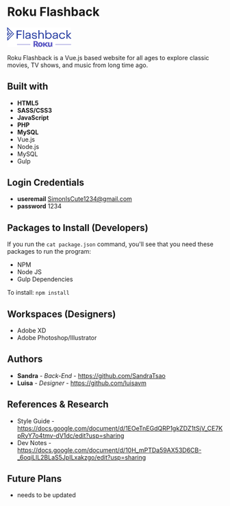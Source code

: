 # Roku Flashback

<img src="/public/images/flashback_logo.svg" width="150">

Roku Flashback is a Vue.js based website for all ages to explore classic movies, TV shows, and music from long time ago.

## Built with
* **HTML5**
* **SASS/CSS3**
* **JavaScript**
* **PHP**
* **MySQL**
* Vue.js
* Node.js
* MySQL
* Gulp

## Login Credentials
* **useremail** SimonIsCute1234@gmail.com
* **password** 1234

## Packages to Install (Developers)

If you run the `cat package.json` command, you'll see that you need these packages to run the program:

* NPM
* Node JS
* Gulp Dependencies

To install: `npm install`

## Workspaces (Designers)
* Adobe XD
* Adobe Photoshop/Illustrator

## Authors

* **Sandra** - *Back-End* - https://github.com/SandraTsao
* **Luisa** - *Designer* - https://github.com/luisavm

## References & Research
* Style Guide - https://docs.google.com/document/d/1EOeTnEGdQRP1gkZDZ1tSjV_CE7KpRyY7o4tmv-dV1dc/edit?usp=sharing 
* Dev Notes - https://docs.google.com/document/d/10H_mPTDa59AX53D6CB-_6oqiLlL2BLaS5JpILxakzgo/edit?usp=sharing 

## Future Plans
- needs to be updated